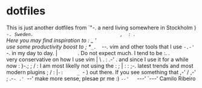 # dotfilesThis is just another dotfiles from     \`"-.a nerd living somewhere in Stockholm    )  _`-.Sweden.                                ,  : `. \Here you may find inspiration to       : _   '  \use some productivity boost to         ; *` _.   `--._vim and other tools that I use         `-.-'          `-.in my day to day.                        |       `       `.Do not expect much. I tend to be         :.       .        \very conservative on how I use vim       | \  .   :   .-'   .and since I use it for a while now       :  )-.;  ;  /      :I am most likelly not using the          :  ;  | :  :       ;-.latest trends and most modern plugins    ; /   : |`-:     _ `- )out there. If you see something that  ,-' /  ,-' ; .-`- .' `--'make more sense, plesae pr me :)      `--'   `---' `---' Camilo Ribeiro